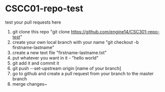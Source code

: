 # CSCC01-repo-test
test your pull requests here

1. git clone this repo "git clone https://github.com/engine14/CSC301-repo-test"
2. create your own local branch with your name "git checkout -b firstname-lastname"
3. create a new text file "firstname-lastname.txt"
4. put whatever you want in it - "hello world"
5. git add it and commit it
6. git push --set-upstream origin \[name of your branch\]
7. go to github and create a pull request from your branch to the master branch
8. merge changes~
